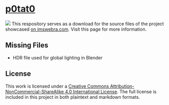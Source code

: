 # [p0tat0](http://www.imswebra.com/projects/p0tat0/)
![](p0tat0.png)
This respository serves as a download for the source files of the project showcased [on imswebra.com](http://www.imswebra.com/projects/p0tat0/). Visit this page for more information.

## Missing Files
- HDR file used for global lighting in Blender

## License
This work is licensed under a [Creative Commons Attribution-NonCommercial-ShareAlike 4.0 International License](https://creativecommons.org/licenses/by-nc-sa/4.0/). The full license is included in this project in both plaintext and markdown formats.